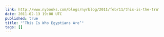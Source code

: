 ```yaml
---
link: http://www.nybooks.com/blogs/nyrblog/2011/feb/11/this-is-the-truth-of-who-egyptians-are/?utm_source=feedburner&utm_medium=feed&utm_campaign=Feed%3A+nybooks+%28The+New+York+Review+of+Books%29
date: 2011-02-13 19:00 UTC
published: true
title: "‘This Is Who Egyptians Are’"
tags: []
---
```



